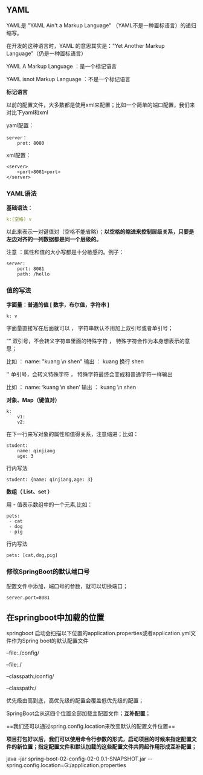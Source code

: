 ## YAML

YAML是 "YAML Ain't a Markup Language" （YAML不是一种置标语言）的递归缩写。

在开发的这种语言时，YAML 的意思其实是："Yet Another Markup Language"（仍是一种置标语言）

YAML A Markup Language ：是一个标记语言

YAML isnot Markup Language ：不是一个标记语言

**标记语言**

 以前的配置文件，大多数都是使用xml来配置；比如一个简单的端口配置，我们来对比下yaml和xml

yaml配置：

```
server：
    prot: 8080
```

xml配置：

```
<server>
    <port>8081<port>
</server>
```

### YAML语法

**基础语法：**

```yaml
k:(空格) v   
```

以此来表示一对键值对（空格不能省略）；**以空格的缩进来控制层级关系，只要是左边对齐的一列数据都是同一个层级的。**

注意 ：属性和值的大小写都是十分敏感的。例子：

```
server:
    port: 8081
    path: /hello
```

### **值的写法**

**字面量：普通的值 [ 数字，布尔值，字符串 ]**

```
k: v
```

字面量直接写在后面就可以 ， 字符串默认不用加上双引号或者单引号；

“” 双引号，不会转义字符串里面的特殊字符 ， 特殊字符会作为本身想表示的意思；

比如 ： name: "kuang \n shen"  输出 ： kuang 换行  shen

'' 单引号，会转义特殊字符 ， 特殊字符最终会变成和普通字符一样输出

比如 ： name: ‘kuang \n shen’  输出 ： kuang \n  shen

 

**对象、Map（键值对）**

```
k: 
    v1:
    v2:
```

 

在下一行来写对象的属性和值得关系，注意缩进；比如：

```
student:
    name: qinjiang
    age: 3
```

行内写法

```
student: {name: qinjiang,age: 3}
```

 

**数组（ List、set ）**

用 - 值表示数组中的一个元素,比如：

```
pets:
 - cat
 - dog
 - pig
```

行内写法

```
pets: [cat,dog,pig]
```

### 修改SpringBoot的默认端口号

 配置文件中添加，端口号的参数，就可以切换端口；

```
server.port=8081
```

## 在springboot中加载的位置

springboot 启动会扫描以下位置的application.properties或者application.yml文件作为Spring boot的默认配置文件

–file:./config/

–file:./

–classpath:/config/

–classpath:/

优先级由高到底，高优先级的配置会覆盖低优先级的配置；

SpringBoot会从这四个位置全部加载主配置文件；**互补配置**；



==我们还可以通过spring.config.location来改变默认的配置文件位置==

**项目打包好以后，我们可以使用命令行参数的形式，启动项目的时候来指定配置文件的新位置；指定配置文件和默认加载的这些配置文件共同起作用形成互补配置；**

java -jar spring-boot-02-config-02-0.0.1-SNAPSHOT.jar --spring.config.location=G:/application.properties